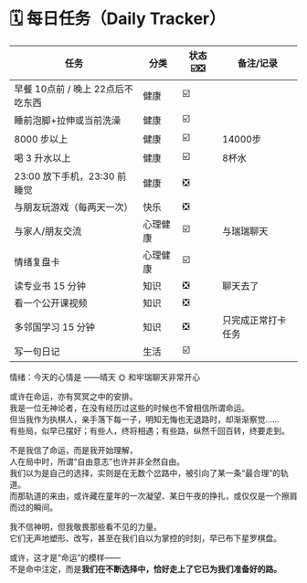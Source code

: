 # **🗓️ 每日任务（Daily Tracker）**

| 任务                    | 分类   | 状态 ☑️❎️ | 备注/记录     |
| --------------------- | ---- | ------- | --------- |
| 早餐 10点前 / 晚上 22点后不吃东西 | 健康   | ☑️      |           |
| 睡前泡脚+拉伸或当前洗澡          | 健康   | ☑️      |           |
| 8000 步以上              | 健康   | ☑️      | 14000步    |
| 喝 3 升水以上              | 健康   | ☑️      | 8杯水       |
| 23:00 放下手机，23:30 前睡觉  | 健康   | ❎️      |           |
| 与朋友玩游戏（每两天一次）         | 快乐   | ❎️      |           |
| 与家人/朋友交流              | 心理健康 | ☑️      | 与瑞瑞聊天     |
| 情绪复盘卡                 | 心理健康 | ☑️      |           |
| 读专业书 15 分钟            | 知识   | ❎️      | 聊天去了      |
| 看一个公开课视频              | 知识   | ❎️      |           |
| 多邻国学习 15 分钟           | 知识   | ❎️      | 只完成正常打卡任务 |
| 写一句日记                 | 生活   | ☑️      |           |
情绪：今天的心情是 ——晴天 🌞
和牢瑞聊天非常开心

或许在命运，亦有冥冥之中的安排。  
我是一位无神论者，在没有经历过这些的时候也不曾相信所谓命运。  
但当我作为执棋人，亲手落下每一子，明知无悔也无退路时，却渐渐察觉……  
有些局，似早已摆好；有些人，终将相遇；有些路，纵然千回百转，终要走到。

不是我信了命运，而是我开始理解，  
人在局中时，所谓“自由意志”也许并非全然自由。  
我们以为是自己的选择，实则是在无数个岔路中，被引向了某一条“最合理”的轨道。  
而那轨道的来由，或许藏在童年的一次凝望、某日午夜的挣扎，或仅仅是一个擦肩而过的瞬间。

我不信神明，但我敬畏那些看不见的力量。  
它们无声地塑形、改写，甚至在我们自以为掌控的时刻，早已布下星罗棋盘。

或许，这才是“命运”的模样——  
不是命中注定，而是**我们在不断选择中，恰好走上了它已为我们准备好的路。**